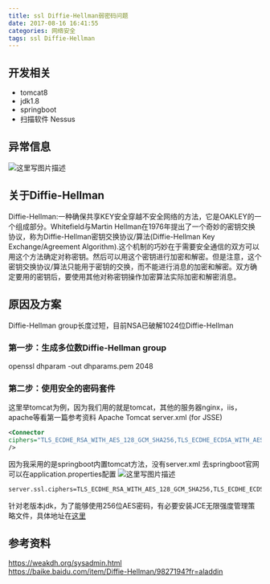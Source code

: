 ```yaml
---
title: ssl Diffie-Hellman弱密码问题
date: 2017-08-16 16:41:55
categories: 网络安全
tags: ssl Diffie-Hellman
---
```

## 开发相关
- tomcat8
- jdk1.8
- springboot
- 扫描软件  Nessus  
## 异常信息
  ![这里写图片描述](http://pdqo4ie3j.bkt.clouddn.com/18-8-20/92871359.jpg)
## 关于Diffie-Hellman
Diffie-Hellman:一种确保共享KEY安全穿越不安全网络的方法，它是OAKLEY的一个组成部分。Whitefield与Martin Hellman在1976年提出了一个奇妙的密钥交换协议，称为Diffie-Hellman密钥交换协议/算法(Diffie-Hellman Key Exchange/Agreement Algorithm).这个机制的巧妙在于需要安全通信的双方可以用这个方法确定对称密钥。然后可以用这个密钥进行加密和解密。但是注意，这个密钥交换协议/算法只能用于密钥的交换，而不能进行消息的加密和解密。双方确定要用的密钥后，要使用其他对称密钥操作加密算法实际加密和解密消息。
<!--more-->
## 原因及方案
Diffie-Hellman group长度过短，目前NSA已破解1024位Diffie-Hellman 
### 第一步：生成多位数Diffie-Hellman group
openssl dhparam -out dhparams.pem 2048
### 第二步：使用安全的密码套件 
这里举tomcat为例，因为我们用的就是tomcat，其他的服务器nginx，iis，apache等看第一篇参考资料
Apache Tomcat
server.xml (for JSSE) 
``` xml
<Connector
ciphers="TLS_ECDHE_RSA_WITH_AES_128_GCM_SHA256,TLS_ECDHE_ECDSA_WITH_AES_128_GCM_SHA256,TLS_ECDHE_RSA_WITH_AES_256_GCM_SHA384,TLS_ECDHE_ECDSA_WITH_AES_256_GCM_SHA384,TLS_DHE_RSA_WITH_AES_128_GCM_SHA256,TLS_DHE_DSS_WITH_AES_128_GCM_SHA256,TLS_ECDHE_RSA_WITH_AES_128_SHA256,TLS_ECDHE_ECDSA_WITH_AES_128_SHA256,TLS_ECDHE_RSA_WITH_AES_128_SHA,TLS_ECDHE_ECDSA_WITH_AES_128_SHA,TLS_ECDHE_RSA_WITH_AES_256_SHA384,TLS_ECDHE_ECDSA_WITH_AES_256_SHA384,TLS_ECDHE_RSA_WITH_AES_256_SHA,TLS_ECDHE_ECDSA_WITH_AES_256_SHA,TLS_DHE_RSA_WITH_AES_128_SHA256,TLS_DHE_RSA_WITH_AES_128_SHA,TLS_DHE_DSS_WITH_AES_128_SHA256,TLS_DHE_RSA_WITH_AES_256_SHA256,TLS_DHE_DSS_WITH_AES_256_SHA,TLS_DHE_RSA_WITH_AES_256_SHA"
/>
```
因为我采用的是springboot内置tomcat方法，没有server.xml 去springboot官网 可以在application.properties配置
![这里写图片描述](http://pdqo4ie3j.bkt.clouddn.com/18-8-20/95188682.jpg)
``` xml
server.ssl.ciphers=TLS_ECDHE_RSA_WITH_AES_128_GCM_SHA256,TLS_ECDHE_ECDSA_WITH_AES_128_GCM_SHA256,TLS_ECDHE_RSA_WITH_AES_256_GCM_SHA384,TLS_ECDHE_ECDSA_WITH_AES_256_GCM_SHA384,TLS_DHE_RSA_WITH_AES_128_GCM_SHA256,TLS_DHE_DSS_WITH_AES_128_GCM_SHA256,TLS_ECDHE_RSA_WITH_AES_128_SHA256,TLS_ECDHE_ECDSA_WITH_AES_128_SHA256,TLS_ECDHE_RSA_WITH_AES_128_SHA,TLS_ECDHE_ECDSA_WITH_AES_128_SHA,TLS_ECDHE_RSA_WITH_AES_256_SHA384,TLS_ECDHE_ECDSA_WITH_AES_256_SHA384,TLS_ECDHE_RSA_WITH_AES_256_SHA,TLS_ECDHE_ECDSA_WITH_AES_256_SHA,TLS_DHE_RSA_WITH_AES_128_SHA256,TLS_DHE_RSA_WITH_AES_128_SHA,TLS_DHE_DSS_WITH_AES_128_SHA256,TLS_DHE_RSA_WITH_AES_256_SHA256,TLS_DHE_DSS_WITH_AES_256_SHA,TLS_DHE_RSA_WITH_AES_256_SHA
```

针对老版本jdk，为了能够使用256位AES密码，有必要安装JCE无限强度管理策略文件，具体地址在[这里](http://www.oracle.com/technetwork/java/javase/downloads/index.html)
## 参考资料
https://weakdh.org/sysadmin.html  
https://baike.baidu.com/item/Diffie-Hellman/9827194?fr=aladdin

